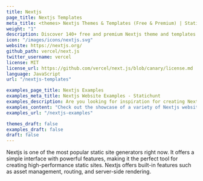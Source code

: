 ```yaml
---
title: Nextjs
page_title: Nextjs Templates
meta_title: <themes> Nextjs Themes & Templates (Free & Premium) | Statichunt
weight: "1"
description: Discover 140+ free and premium Nextjs theme and templates to jumpstart your next project.
icon: "/images/icons/nextjs.svg"
website: https://nextjs.org/
github_path: vercel/next.js
twitter_username: vercel
license: MIT
license_url: https://github.com/vercel/next.js/blob/canary/license.md
language: JavaScript
url: "/nextjs-templates"

examples_page_title: Nextjs Examples
examples_meta_title: Nextjs Website Examples - Statichunt
examples_description: Are you looking for inspiration for creating Next.js website? Check out our collection of stunning Next.js website examples, featuring beautiful designs.
examples_content: "Check out the showcase of a variety of Nextjs website examples. Get inspired about building your next web project on the Nextjs static site generator"
examples_url: "/nextjs-examples"

themes_draft: false
examples_draft: false
draft: false
---
```


Nextjs is one of the most popular static site generators right now. It offers a simple interface with powerful features, making it the perfect tool for creating high-performance static sites. Nextjs offers built-in features such as asset management, routing, and server-side rendering.
